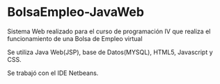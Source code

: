 # BolsaEmpleo-JavaWeb
Sistema Web realizado para el curso de programación IV que realiza el funcionamiento de una Bolsa de Empleo virtual

Se utiliza Java Web(JSP), base de Datos(MYSQL), HTML5, Javascript y CSS.

Se trabajó con el IDE Netbeans.
